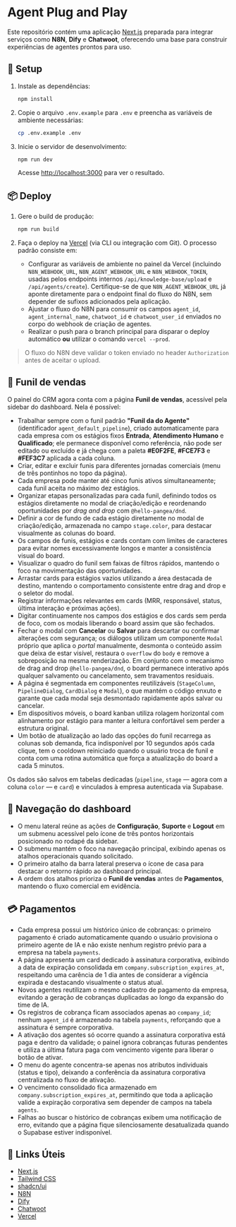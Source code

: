# Agent Plug and Play

Este repositório contém uma aplicação [Next.js](https://nextjs.org/) preparada para integrar serviços como **N8N**, **Dify** e **Chatwoot**, oferecendo uma base para construir experiências de agentes prontos para uso.

## 🚀 Setup

1. Instale as dependências:

   ```bash
   npm install
   ```

2. Copie o arquivo `.env.example` para `.env` e preencha as variáveis de ambiente necessárias:

   ```bash
   cp .env.example .env
   ```

3. Inicie o servidor de desenvolvimento:

   ```bash
   npm run dev
   ```

   Acesse [http://localhost:3000](http://localhost:3000) para ver o resultado.

## 📦 Deploy

1. Gere o build de produção:

   ```bash
   npm run build
   ```

2. Faça o deploy na [Vercel](https://vercel.com/) (via CLI ou integração com Git). O processo padrão consiste em:
   - Configurar as variáveis de ambiente no painel da Vercel (incluindo `N8N_WEBHOOK_URL`, `N8N_AGENT_WEBHOOK_URL` e `N8N_WEBHOOK_TOKEN`, usadas pelos endpoints internos `/api/knowledge-base/upload` e `/api/agents/create`). Certifique-se de que `N8N_AGENT_WEBHOOK_URL` já aponte diretamente para o endpoint final do fluxo do N8N, sem depender de sufixos adicionados pela aplicação.
   - Ajustar o fluxo do N8N para consumir os campos `agent_id`, `agent_internal_name`, `chatwoot_id` e `chatwoot_user_id` enviados no corpo do webhook de criação de agentes.
   - Realizar o push para o branch principal para disparar o deploy automático **ou** utilizar o comando `vercel --prod`.

> O fluxo do N8N deve validar o token enviado no header `Authorization` antes de aceitar o upload.

## 🧭 Funil de vendas

O painel do CRM agora conta com a página **Funil de vendas**, acessível pela sidebar do dashboard. Nela é possível:

- Trabalhar sempre com o funil padrão **"Funil da do Agente"** (identificador `agent_default_pipeline`), criado automaticamente para cada empresa com os estágios fixos **Entrada**, **Atendimento Humano** e **Qualificado**; ele permanece disponível como referência, não pode ser editado ou excluído e já chega com a paleta **#E0F2FE**, **#FCE7F3** e **#FEF3C7** aplicada a cada coluna.
- Criar, editar e excluir funis para diferentes jornadas comerciais (menu de três pontinhos no topo da página).
- Cada empresa pode manter até cinco funis ativos simultaneamente; cada funil aceita no máximo dez estágios.
- Organizar etapas personalizadas para cada funil, definindo todos os estágios diretamente no modal de criação/edição e reordenando oportunidades por _drag and drop_ com `@hello-pangea/dnd`.
- Definir a cor de fundo de cada estágio diretamente no modal de criação/edição, armazenada no campo `stage.color`, para destacar visualmente as colunas do board.
- Os campos de funis, estágios e cards contam com limites de caracteres para evitar nomes excessivamente longos e manter a consistência visual do board.
- Visualizar o quadro do funil sem faixas de filtros rápidos, mantendo o foco na movimentação das oportunidades.
- Arrastar cards para estágios vazios utilizando a área destacada de destino, mantendo o comportamento consistente entre drag and drop e o seletor do modal.
- Registrar informações relevantes em cards (MRR, responsável, status, última interação e próximas ações).
- Digitar continuamente nos campos dos estágios e dos cards sem perda de foco, com os modais liberando o board assim que são fechados.
- Fechar o modal com **Cancelar** ou **Salvar** para descartar ou confirmar alterações com segurança; os diálogos utilizam um componente `Modal` próprio que aplica o _portal_ manualmente, desmonta o conteúdo assim que deixa de estar visível, restaura o `overflow` do `body` e remove a sobreposição na mesma renderização. Em conjunto com o mecanismo de drag and drop `@hello-pangea/dnd`, o board permanece interativo após qualquer salvamento ou cancelamento, sem travamentos residuais.
- A página é segmentada em componentes reutilizáveis (`StageColumn`, `PipelineDialog`, `CardDialog` e `Modal`), o que mantém o código enxuto e garante que cada modal seja desmontado rapidamente após salvar ou cancelar.
- Em dispositivos móveis, o board kanban utiliza rolagem horizontal com alinhamento por estágio para manter a leitura confortável sem perder a estrutura original.
- Um botão de atualização ao lado das opções do funil recarrega as colunas sob demanda, fica indisponível por 10 segundos após cada clique, tem o cooldown reiniciado quando o usuário troca de funil e conta com uma rotina automática que força a atualização do board a cada 5 minutos.

Os dados são salvos em tabelas dedicadas (`pipeline`, `stage` — agora com a coluna `color` — e `card`) e vinculados à empresa autenticada via Supabase.

## 🧱 Navegação do dashboard

- O menu lateral reúne as ações de **Configuração**, **Suporte** e **Logout** em um submenu acessível pelo ícone de três pontos horizontais posicionado no rodapé da sidebar.
- O submenu mantém o foco na navegação principal, exibindo apenas os atalhos operacionais quando solicitado.
- O primeiro atalho da barra lateral preserva o ícone de casa para destacar o retorno rápido ao dashboard principal.
- A ordem dos atalhos prioriza o **Funil de vendas** antes de **Pagamentos**, mantendo o fluxo comercial em evidência.

## 💳 Pagamentos

- Cada empresa possui um histórico único de cobranças: o primeiro pagamento é criado automaticamente quando o usuário provisiona o primeiro agente de IA e não existe nenhum registro prévio para a empresa na tabela `payments`.
- A página apresenta um card dedicado à assinatura corporativa, exibindo a data de expiração consolidada em `company.subscription_expires_at`, respeitando uma carência de 1 dia antes de considerar a vigência expirada e destacando visualmente o status atual.
- Novos agentes reutilizam o mesmo cadastro de pagamento da empresa, evitando a geração de cobranças duplicadas ao longo da expansão do time de IA.
- Os registros de cobrança ficam associados apenas ao `company_id`; nenhum `agent_id` é armazenado na tabela `payments`, reforçando que a assinatura é sempre corporativa.
- A ativação dos agentes só ocorre quando a assinatura corporativa está paga e dentro da validade; o painel ignora cobranças futuras pendentes e utiliza a última fatura paga com vencimento vigente para liberar o botão de ativar.
- O menu do agente concentra-se apenas nos atributos individuais (status e tipo), deixando a conferência da assinatura corporativa centralizada no fluxo de ativação.
- O vencimento consolidado fica armazenado em `company.subscription_expires_at`, permitindo que toda a aplicação valide a expiração corporativa sem depender de campos na tabela `agents`.
- Falhas ao buscar o histórico de cobranças exibem uma notificação de erro, evitando que a página fique silenciosamente desatualizada quando o Supabase estiver indisponível.

## 🔗 Links Úteis

- [Next.js](https://nextjs.org/docs)
- [Tailwind CSS](https://tailwindcss.com/)
- [shadcn/ui](https://ui.shadcn.com/)
- [N8N](https://n8n.io/)
- [Dify](https://dify.ai/)
- [Chatwoot](https://www.chatwoot.com/)
- [Vercel](https://vercel.com/)

